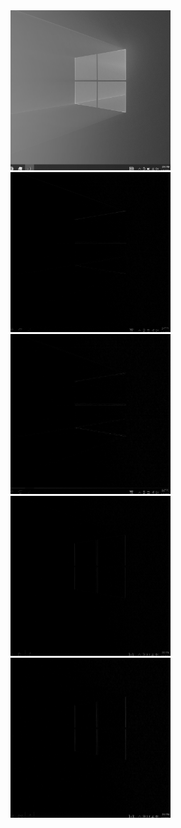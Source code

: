 <img src="./normal.png" width=256 height=256>
<img src="./x1.png" width=256 height=256>
<img src="./x2.png" width=256 height=256>
<img src="./y1.png" width=256 height=256>
<img src="./y2.png" width=256 height=256>
